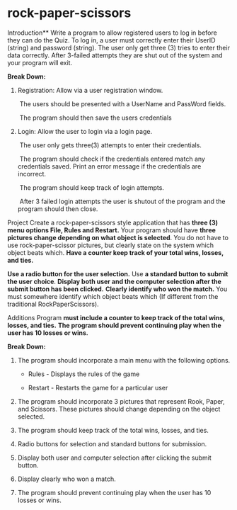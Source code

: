 # rock-paper-scissors

Introduction**
Write a program to allow registered users to log in before they can do the Quiz. To log in, a user must
correctly enter their UserID (string) and password (string). The user only get three (3) tries to enter their data correctly. After 3-failed attempts they are shut out of the system and your program will exit.



**Break Down:** 

1. Registration: Allow via a user registration window.

   ​	The users should be presented with a UserName and PassWord fields. 

   ​	The program should then save the users credentials 

2. Login: Allow the user to login via a login page.

   ​	The user only gets three(3) attempts to enter their credentials. 

   ​	The program should check if the credentials entered match any credentials saved. Print an error message if the credentials are incorrect.

   ​	The program should keep track of login attempts. 

   ​	After 3 failed login attempts the user is shutout of the program and the program should then close. 

   

Project
Create a rock­-paper­-scissors style application that has **three (3) menu options File, Rules and Restart.** Your program should have **three pictures change depending on what object is selected**. You do not have to use rock­-paper-­scissor pictures, but clearly state on the system which object beats which. **Have a counter keep track of your total wins, losses, and ties.** 

**Use a radio button for the user selection.** Use **a standard button to submit the user choice**. **Display both user and the computer selection after the submit button has been clicked.** **Clearly identify who won the match.** You must somewhere identify which object beats which (If different from the traditional Rock­Paper­Scissors).

Additions Program **must include a counter to keep track of the total wins, losses, and ties.** **The program should prevent continuing play when the user has 10 losses or wins.**



**Break Down:**

1. The program should incorporate a main menu with the following options. 

   - Rules - Displays the rules of the game 

   - Restart - Restarts the game for a particular user 

2. The program should incorporate 3 pictures that represent Rook, Paper, and Scissors. These pictures should change depending on the object selected. 
3. The program should keep track of the total wins, losses, and ties. 
4. Radio buttons for selection and standard buttons for submission. 
5. Display both user and computer selection after clicking the submit button.
6. Display clearly who won a match. 
7. The program should prevent continuing play when the user has 10 losses or wins.
